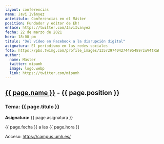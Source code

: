 ```yaml
---
layout: conferencias
name: Javi Ivànyez
antetitulo: Conferencias en el Máster
position: Fundador y editor de Eh!
enlace: https://twitter.com/JaviIvanyez
fecha: 22 de marzo de 2021
hora: 18:00 pm
titulo: "Del vídeo en Facebook a la disrupción digital"
asignatura: El periodismo en las redes sociales
foto: https://pbs.twimg.com/profile_images/1357297404274495489/zuV4tRaP_400x400.jpg
author:
  name: Máster
  twitter: mipumh
  image: logo.webp
  link: https://twitter.com/mipumh
---
```


<h2><a href="{{ page.enlace }}">{{ page.name }}</a> - {{ page.position }}</h2>
<h3>Tema: {{ page.titulo }}</h3>
<p><strong>Asignatura:</strong> {{ page.asignatura }}</p>
<p>{{ page.fecha }} a las {{ page.hora }}</p>
<p>Acceso: <a href="https://campus.umh.es/">https://campus.umh.es/</a>
<img src="{{ page.foto }}" alt="" class="img-fluid img-rounded">
